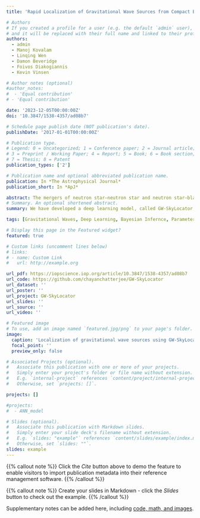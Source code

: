 ```yaml
---
title: 'Rapid Localization of Gravitational Wave Sources from Compact Binary Coalescences Using Deep Learning'

# Authors
# If you created a profile for a user (e.g. the default `admin` user), write the username (folder name) here
# and it will be replaced with their full name and linked to their profile.
authors:
  - admin
  - Manoj Kovalam
  - Linqing Wen
  - Damon Beveridge
  - Foivos Diakogiannis
  - Kevin Vinsen

# Author notes (optional)
#author_notes:
#  - 'Equal contribution'
# - 'Equal contribution'

date: '2023-12-05T00:00:00Z'
doi: '10.3847/1538-4357/ad08b7'

# Schedule page publish date (NOT publication's date).
publishDate: '2017-01-01T00:00:00Z'

# Publication type.
# Legend: 0 = Uncategorized; 1 = Conference paper; 2 = Journal article;
# 3 = Preprint / Working Paper; 4 = Report; 5 = Book; 6 = Book section;
# 7 = Thesis; 8 = Patent
publication_types: ['2']

# Publication name and optional abbreviated publication name.
publication: In *The Astrophysical Journal*
publication_short: In *ApJ*

abstract: The mergers of neutron star–neutron star and neutron star–black hole binaries (NSBHs) are the most promising gravitational wave (GW) events with electromagnetic (EM) counterparts. The rapid detection, localization, and simultaneous multimessenger follow-up of these sources are of primary importance in the upcoming science runs of the LIGO-Virgo-KAGRA Collaboration. While prompt EM counterparts during binary mergers can last less than 2 s, the timescales of existing localization methods that use Bayesian techniques, vary from seconds to days. In this paper, we propose the first deep learning–based approach for rapid and accurate sky localization of all types of binary coalescences, including neutron star–neutron star and NSBHs for the first time. Specifically, we train and test a normalizing flow model on matched-filtering output from GW searches to obtain sky direction posteriors in around 1 s using a single P100 GPU, which is several orders of magnitude faster than full Bayesian techniques.
# Summary. An optional shortened abstract.
summary: We have developed a deep learning model, called GW-SkyLocator, to obtain the posterior distribution of the sky location of gravitational wave sources. This method is applicable for all three categories of compact binary coalescences - binary black holes, binary neutron stars and neutron star-black hole binaries.

tags: [Gravitational Waves, Deep Learning, Bayesian Infernce, Parameter Estimation] 

# Display this page in the Featured widget?
featured: true

# Custom links (uncomment lines below)
# links:
# - name: Custom Link
#   url: http://example.org

url_pdf: https://iopscience.iop.org/article/10.3847/1538-4357/ad08b7
url_code: https://github.com/chayanchatterjee/GW-SkyLocator
url_dataset: ''
url_poster: ''
url_project: GW-SkyLocator
url_slides: ''
url_source: ''
url_video: ''

# Featured image
# To use, add an image named `featured.jpg/png` to your page's folder.
image:
  caption: 'Localization of gravitational wave sources using GW-SkyLocator'
  focal_point: ''
  preview_only: false

# Associated Projects (optional).
#   Associate this publication with one or more of your projects.
#   Simply enter your project's folder or file name without extension.
#   E.g. `internal-project` references `content/project/internal-project/index.md`.
#   Otherwise, set `projects: []`.

projects: []

#projects:
#  - ANN_model

# Slides (optional).
#   Associate this publication with Markdown slides.
#   Simply enter your slide deck's filename without extension.
#   E.g. `slides: "example"` references `content/slides/example/index.md`.
#   Otherwise, set `slides: ""`.
slides: example
---
```


{{% callout note %}}
Click the _Cite_ button above to demo the feature to enable visitors to import publication metadata into their reference management software.
{{% /callout %}}

{{% callout note %}}
Create your slides in Markdown - click the _Slides_ button to check out the example.
{{% /callout %}}

Supplementary notes can be added here, including [code, math, and images](https://wowchemy.com/docs/writing-markdown-latex/).

